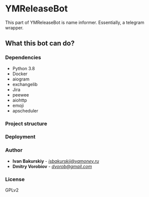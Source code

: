 # YMReleaseBot
This part of YMReleaseBot is name informer. Essentially, a telegram wrapper.

## What this bot can do?

### Dependencies
- Python 3.8
- Docker
- aiogram
- exchangelib
- Jira
- peewee
- aiohttp
- emoji
- apscheduler

### Project structure

### Deployment

### Author
* **Ivan Bakurskiy** - *isbakurskii@yamoney.ru*
* **Dmitry Vorobiov** - *dvorob@gmail.com*

### License
GPLv2